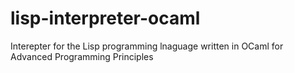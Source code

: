 # lisp-interpreter-ocaml

Interepter for the Lisp programming lnaguage written in OCaml for Advanced Programming Principles
